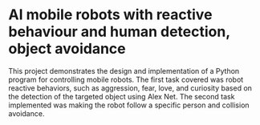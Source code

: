 # AI mobile robots with reactive behaviour and human detection, object avoidance

This project demonstrates the design and implementation of a Python program for controlling mobile robots. The first task covered was robot reactive behaviors, such as aggression, fear, love, and curiosity based on the detection of the targeted object using Alex Net. The second task implemented was making the robot follow a specific person and collision avoidance. 
